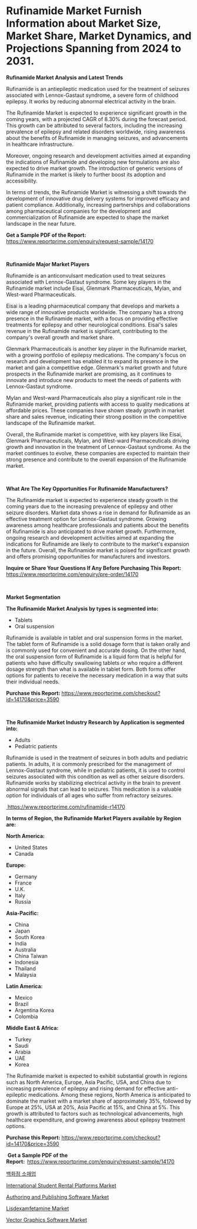 <p><h1>Rufinamide Market Furnish Information about Market Size, Market Share, Market Dynamics, and Projections Spanning from 2024 to 2031.</h1></p><p><strong>Rufinamide Market Analysis and Latest Trends</strong></p>
<p><p>Rufinamide is an antiepileptic medication used for the treatment of seizures associated with Lennox-Gastaut syndrome, a severe form of childhood epilepsy. It works by reducing abnormal electrical activity in the brain.</p><p>The Rufinamide Market is expected to experience significant growth in the coming years, with a projected CAGR of 8.30% during the forecast period. This growth can be attributed to several factors, including the increasing prevalence of epilepsy and related disorders worldwide, rising awareness about the benefits of Rufinamide in managing seizures, and advancements in healthcare infrastructure.</p><p>Moreover, ongoing research and development activities aimed at expanding the indications of Rufinamide and developing new formulations are also expected to drive market growth. The introduction of generic versions of Rufinamide in the market is likely to further boost its adoption and accessibility.</p><p>In terms of trends, the Rufinamide Market is witnessing a shift towards the development of innovative drug delivery systems for improved efficacy and patient compliance. Additionally, increasing partnerships and collaborations among pharmaceutical companies for the development and commercialization of Rufinamide are expected to shape the market landscape in the near future.</p></p>
<p><strong>Get a Sample PDF of the Report:&nbsp;</strong> <a href="https://www.reportprime.com/enquiry/request-sample/14170">https://www.reportprime.com/enquiry/request-sample/14170</a></p>
<p>&nbsp;</p>
<p><strong>Rufinamide Major Market Players</strong></p>
<p><p>Rufinamide is an anticonvulsant medication used to treat seizures associated with Lennox-Gastaut syndrome. Some key players in the Rufinamide market include Eisai, Glenmark Pharmaceuticals, Mylan, and West-ward Pharmaceuticals.</p><p>Eisai is a leading pharmaceutical company that develops and markets a wide range of innovative products worldwide. The company has a strong presence in the Rufinamide market, with a focus on providing effective treatments for epilepsy and other neurological conditions. Eisai's sales revenue in the Rufinamide market is significant, contributing to the company's overall growth and market share.</p><p>Glenmark Pharmaceuticals is another key player in the Rufinamide market, with a growing portfolio of epilepsy medications. The company's focus on research and development has enabled it to expand its presence in the market and gain a competitive edge. Glenmark's market growth and future prospects in the Rufinamide market are promising, as it continues to innovate and introduce new products to meet the needs of patients with Lennox-Gastaut syndrome.</p><p>Mylan and West-ward Pharmaceuticals also play a significant role in the Rufinamide market, providing patients with access to quality medications at affordable prices. These companies have shown steady growth in market share and sales revenue, indicating their strong position in the competitive landscape of the Rufinamide market.</p><p>Overall, the Rufinamide market is competitive, with key players like Eisai, Glenmark Pharmaceuticals, Mylan, and West-ward Pharmaceuticals driving growth and innovation in the treatment of Lennox-Gastaut syndrome. As the market continues to evolve, these companies are expected to maintain their strong presence and contribute to the overall expansion of the Rufinamide market.</p></p>
<p>&nbsp;</p>
<p><strong>What Are The Key Opportunities For Rufinamide Manufacturers?</strong></p>
<p><p>The Rufinamide market is expected to experience steady growth in the coming years due to the increasing prevalence of epilepsy and other seizure disorders. Market data shows a rise in demand for Rufinamide as an effective treatment option for Lennox-Gastaut syndrome. Growing awareness among healthcare professionals and patients about the benefits of Rufinamide is also anticipated to drive market growth. Furthermore, ongoing research and development activities aimed at expanding the indications for Rufinamide are likely to contribute to the market's expansion in the future. Overall, the Rufinamide market is poised for significant growth and offers promising opportunities for manufacturers and investors.</p></p>
<p><strong>Inquire or Share Your Questions If Any Before Purchasing This Report:</strong> <a href="https://www.reportprime.com/enquiry/pre-order/14170">https://www.reportprime.com/enquiry/pre-order/14170</a></p>
<p>&nbsp;</p>
<p><strong>Market Segmentation</strong></p>
<p><strong>The Rufinamide Market Analysis by types is segmented into:</strong></p>
<p><ul><li>Tablets</li><li>Oral suspension</li></ul></p>
<p><p>Rufinamide is available in tablet and oral suspension forms in the market. The tablet form of Rufinamide is a solid dosage form that is taken orally and is commonly used for convenient and accurate dosing. On the other hand, the oral suspension form of Rufinamide is a liquid form that is helpful for patients who have difficulty swallowing tablets or who require a different dosage strength than what is available in tablet form. Both forms offer options for patients to receive the necessary medication in a way that suits their individual needs.</p></p>
<p><strong>Purchase this Report:&nbsp;</strong><a href="https://www.reportprime.com/checkout?id=14170&price=3590">https://www.reportprime.com/checkout?id=14170&price=3590</a></p>
<p>&nbsp;</p>
<p><strong>The Rufinamide Market Industry Research by Application is segmented into:</strong></p>
<p><ul><li>Adults</li><li>Pediatric patients</li></ul></p>
<p><p>Rufinamide is used in the treatment of seizures in both adults and pediatric patients. In adults, it is commonly prescribed for the management of Lennox-Gastaut syndrome, while in pediatric patients, it is used to control seizures associated with this condition as well as other seizure disorders. Rufinamide works by stabilizing electrical activity in the brain to prevent abnormal signals that can lead to seizures. This medication is a valuable option for individuals of all ages who suffer from refractory seizures.</p></p>
<p><a href="https://www.reportprime.com/rufinamide-r14170">&nbsp;https://www.reportprime.com/rufinamide-r14170</a></p>
<p><strong>In terms of Region, the Rufinamide Market Players available by Region are:</strong></p>
<p>
    <p> <strong> North America: </strong>
        <ul>
            <li>United States</li>
            <li>Canada</li>
        </ul>
        </p> 
    <p> <strong> Europe: </strong>
        <ul>
            <li>Germany</li>
            <li>France</li>
            <li>U.K.</li>
            <li>Italy</li>
            <li>Russia</li>
        </ul>
        </p> 
    <p> <strong> Asia-Pacific: </strong>
        <ul>
            <li>China</li>
            <li>Japan</li>
            <li>South Korea</li>
            <li>India</li>
            <li>Australia</li>
            <li>China Taiwan</li>
            <li>Indonesia</li>
            <li>Thailand</li>
            <li>Malaysia</li>
        </ul>
        </p> 
    <p> <strong> Latin America: </strong>
        <ul>
            <li>Mexico</li>
            <li>Brazil</li>
            <li>Argentina Korea</li>
            <li>Colombia</li>
        </ul>
        </p> 
    <p> <strong> Middle East & Africa: </strong>
        <ul>
            <li>Turkey</li>
            <li>Saudi</li>
            <li>Arabia</li>
            <li>UAE</li>
            <li>Korea</li>
        </ul>
    </p>
    </p>
<p><p>The Rufinamide market is expected to exhibit substantial growth in regions such as North America, Europe, Asia Pacific, USA, and China due to increasing prevalence of epilepsy and rising demand for effective anti-epileptic medications. Among these regions, North America is anticipated to dominate the market with a market share of approximately 35%, followed by Europe at 25%, USA at 20%, Asia Pacific at 15%, and China at 5%. This growth is attributed to factors such as technological advancements, high healthcare expenditure, and growing awareness about epilepsy treatment options.</p></p>
<p><strong>Purchase this Report: </strong><a href="https://www.reportprime.com/checkout?id=14170&price=3590">https://www.reportprime.com/checkout?id=14170&price=3590</a></p>
<p>&nbsp;<strong>Get a Sample PDF of the Report:&nbsp;&nbsp;</strong><a href="https://www.reportprime.com/enquiry/request-sample/14170">https://www.reportprime.com/enquiry/request-sample/14170</a></p>
<p><strong></strong></p>
<p><p><a href="https://medium.com/@ethawolf/%EA%B8%80%EB%A1%9C%EB%B2%8C-%EB%B0%B1%ED%99%94%EC%A0%90-%EC%86%8C%EB%A7%A4-%EC%82%B0%EC%97%85-%EC%9C%A0%ED%98%95-%EC%9D%91%EC%9A%A9-%EC%8B%9C%EC%9E%A5-%EC%B0%B8%EA%B0%80%EC%9E%90-%EC%A7%80%EC%97%AD-%EC%84%B1%EC%9E%A5-%EB%B6%84%EC%84%9D-%EB%B0%8F-%EB%AF%B8%EB%9E%98-%EC%8B%9C%EB%82%98%EB%A6%AC%EC%98%A4-2024-2031-46743a0eee02">백화점 소매업</a></p><p><a href="https://medium.com/@vallieemard78/global-international-student-rental-platforms-industry-types-applications-market-players-c20294b8d51f">International Student Rental Platforms Market</a></p><p><a href="https://issuu.com/reportprime-2/docs/authoring-and-publishing-software-market-size-2030">Authoring and Publishing Software Market</a></p><p><a href="https://github.com/RoccoManning/Market-Research-Report-List-6/blob/main/lisdexamfetamine-market.md">Lisdexamfetamine Market</a></p><p><a href="https://issuu.com/reportprime-2/docs/vector-graphics-software-market-size-2030.pptx">Vector Graphics Software Market</a></p></p>